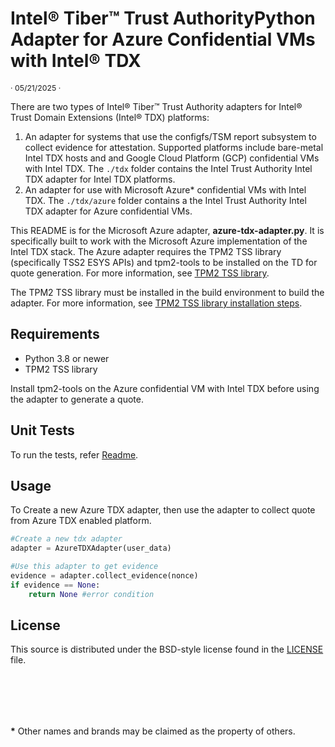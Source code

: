 # Intel® Tiber™ Trust AuthorityPython Adapter for Azure Confidential VMs with Intel® TDX

<p style="font-size: 0.875em;">· 05/21/2025 ·</p>

There are two types of Intel® Tiber™ Trust Authority adapters for Intel® Trust Domain Extensions (Intel® TDX) platforms:

1. An adapter for systems that use the configfs/TSM report subsystem to collect evidence for attestation. Supported platforms include bare-metal Intel TDX hosts and and Google Cloud Platform (GCP) confidential VMs with Intel TDX. The `./tdx` folder contains the Intel Trust Authority Intel TDX adapter for Intel TDX platforms.
2. An adapter for use with Microsoft Azure\* confidential VMs with Intel TDX. The `./tdx/azure` folder contains a the Intel Trust Authority Intel TDX adapter for Azure confidential VMs.

This README is for the Microsoft Azure adapter, **azure-tdx-adapter.py**. It is specifically built to work with the Microsoft Azure implementation of the Intel TDX stack. The Azure adapter requires the TPM2 TSS library (specifically TSS2 ESYS APIs) and tpm2-tools to be installed on the TD for quote generation. For more information, see [TPM2 TSS library](https://github.com/tpm2-software/tpm2-tss).

The TPM2 TSS library must be installed in the build environment to build the adapter. For more information, see [TPM2 TSS library installation steps](https://github.com/tpm2-software/tpm2-tss/blob/master/INSTALL.md). 

## Requirements

- Python 3.8 or newer
- TPM2 TSS library

Install tpm2-tools on the Azure confidential VM with Intel TDX before using the adapter to generate a quote.

## Unit Tests
To run the tests, refer [Readme](../../../test/README.md).

## Usage

To Create a new Azure TDX adapter, then use the adapter to collect quote from Azure TDX enabled platform.

```python
#Create a new tdx adapter
adapter = AzureTDXAdapter(user_data)

#Use this adapter to get evidence
evidence = adapter.collect_evidence(nonce)
if evidence == None:
    return None #error condition
```

## License

This source is distributed under the BSD-style license found in the [LICENSE](../../../LICENSE)
file.

<br><br>
---

**\*** Other names and brands may be claimed as the property of others.
